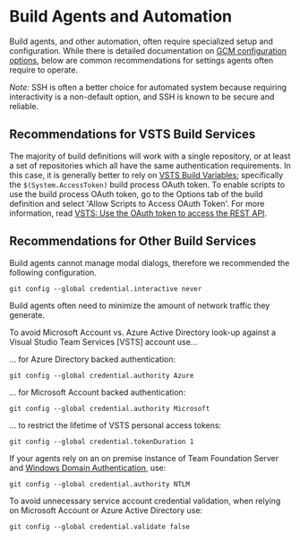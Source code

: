 # Build Agents and Automation

Build agents, and other automation, often require specialized setup and configuration.
While there is detailed documentation on [GCM configuration options](Configuration.md), below are common recommendations for settings agents often require to operate.

_Note:_ SSH is often a better choice for automated system because requiring interactivity is a non-default option, and SSH is known to be secure and reliable.

## Recommendations for VSTS Build Services

The majority of build definitions will work with a single repository, or at least a set of repositories which all have the same authentication requirements.
In this case, it is generally better to rely on [VSTS Build Variables](https://docs.microsoft.com/en-us/vsts/build-release/concepts/definitions/build/variables?tabs=batch); specifically the `$(System.AccessToken)` build process OAuth token.
To enable scripts to use the build process OAuth token, go to the Options tab of the build definition and select 'Allow Scripts to Access OAuth Token'.
For more information, read [VSTS: Use the OAuth token to access the REST API](https://docs.microsoft.com/en-us/vsts/build-release/actions/scripts/powershell#oauth).

## Recommendations for Other Build Services

Build agents cannot manage modal dialogs, therefore we recommended the following configuration.

```shell
git config --global credential.interactive never
```

Build agents often need to minimize the amount of network traffic they generate.

To avoid Microsoft Account vs. Azure Active Directory look-up against a Visual Studio Team Services \[VSTS\] account use...

... for Azure Directory backed authentication:

```shell
git config --global credential.authority Azure
```

... for Microsoft Account backed authentication:

```shell
git config --global credential.authority Microsoft
```

... to restrict the lifetime of VSTS personal access tokens:

```shell
git config --global credential.tokenDuration 1
```

If your agents rely on an on premise instance of Team Foundation Server and [Windows Domain Authentication](https://msdn.microsoft.com/en-us/library/ee253152(v=bts.10).aspx), use:

```shell
git config --global credential.authority NTLM
```

To avoid unnecessary service account credential validation, when relying on Microsoft Account or Azure Active Directory use:

```shell
git config --global credential.validate false
```
